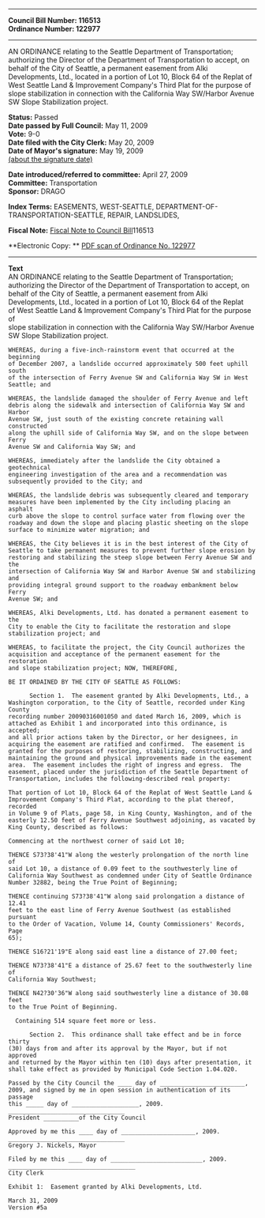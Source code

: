 * * * * *  
  
**Council Bill Number: [](#h0)[](#h2)116513**   
**Ordinance Number: 122977**  
  
* * * * *  
  
AN ORDINANCE relating to the Seattle Department of Transportation; authorizing the Director of the Department of Transportation to accept, on behalf of the City of Seattle, a permanent easement from Alki Developments, Ltd., located in a portion of Lot 10, Block 64 of the Replat of West Seattle Land & Improvement Company's Third Plat for the purpose of slope stabilization in connection with the California Way SW/Harbor Avenue SW Slope Stabilization project.  
  
**Status:** Passed   
**Date passed by Full Council:** May 11, 2009   
**Vote:** 9-0   
**Date filed with the City Clerk:** May 20, 2009   
**Date of Mayor's signature:** May 19, 2009   
[(about the signature date)](/~public/approvaldate.htm)   
  
  
**Date introduced/referred to committee:** April 27, 2009   
**Committee:** Transportation   
**Sponsor:** DRAGO   
  
**Index Terms:** EASEMENTS, WEST-SEATTLE, DEPARTMENT-OF-TRANSPORTATION-SEATTLE, REPAIR, LANDSLIDES,  
  
**Fiscal Note:** [Fiscal Note to Council Bill](http://clerk.seattle.gov/~public/fnote/116513.htm)[](#h1)[](#h3)116513  
  
**Electronic Copy: ** [PDF scan of Ordinance No. 122977](/~archives/Ordinances/Ord_122977.pdf)  
  
* * * * *  
  
**Text**  
    AN ORDINANCE relating to the Seattle Department of Transportation;  
    authorizing the Director of the Department of Transportation to accept, on  
    behalf of the City of Seattle, a permanent easement from Alki  
    Developments, Ltd., located in a portion of Lot 10, Block 64 of the Replat  
    of West Seattle Land & Improvement Company's Third Plat for the purpose of  
    slope stabilization in connection with the California Way SW/Harbor Avenue  
    SW Slope Stabilization project.  
  
    WHEREAS, during a five-inch-rainstorm event that occurred at the beginning  
    of December 2007, a landslide occurred approximately 500 feet uphill south  
    of the intersection of Ferry Avenue SW and California Way SW in West  
    Seattle; and  
  
    WHEREAS, the landslide damaged the shoulder of Ferry Avenue and left  
    debris along the sidewalk and intersection of California Way SW and Harbor  
    Avenue SW, just south of the existing concrete retaining wall constructed  
    along the uphill side of California Way SW, and on the slope between Ferry  
    Avenue SW and California Way SW; and  
  
    WHEREAS, immediately after the landslide the City obtained a geotechnical  
    engineering investigation of the area and a recommendation was  
    subsequently provided to the City; and  
  
    WHEREAS, the landslide debris was subsequently cleared and temporary  
    measures have been implemented by the City including placing an asphalt  
    curb above the slope to control surface water from flowing over the  
    roadway and down the slope and placing plastic sheeting on the slope  
    surface to minimize water migration; and  
  
    WHEREAS, the City believes it is in the best interest of the City of  
    Seattle to take permanent measures to prevent further slope erosion by  
    restoring and stabilizing the steep slope between Ferry Avenue SW and the  
    intersection of California Way SW and Harbor Avenue SW and stabilizing and  
    providing integral ground support to the roadway embankment below Ferry  
    Avenue SW; and  
  
    WHEREAS, Alki Developments, Ltd. has donated a permanent easement to the  
    City to enable the City to facilitate the restoration and slope  
    stabilization project; and  
  
    WHEREAS, to facilitate the project, the City Council authorizes the  
    acquisition and acceptance of the permanent easement for the restoration  
    and slope stabilization project; NOW, THEREFORE,  
  
    BE IT ORDAINED BY THE CITY OF SEATTLE AS FOLLOWS:  
  
          Section 1.  The easement granted by Alki Developments, Ltd., a  
    Washington corporation, to the City of Seattle, recorded under King County  
    recording number 20090316001050 and dated March 16, 2009, which is  
    attached as Exhibit 1 and incorporated into this ordinance, is accepted;  
    and all prior actions taken by the Director, or her designees, in  
    acquiring the easement are ratified and confirmed.  The easement is  
    granted for the purposes of restoring, stabilizing, constructing, and  
    maintaining the ground and physical improvements made in the easement  
    area.  The easement includes the right of ingress and egress.  The  
    easement, placed under the jurisdiction of the Seattle Department of  
    Transportation, includes the following-described real property:  
  
    That portion of Lot 10, Block 64 of the Replat of West Seattle Land &  
    Improvement Company's Third Plat, according to the plat thereof, recorded  
    in Volume 9 of Plats, page 58, in King County, Washington, and of the  
    easterly 12.50 feet of Ferry Avenue Southwest adjoining, as vacated by  
    King County, described as follows:  
  
    Commencing at the northwest corner of said Lot 10;  
  
    THENCE S73?38'41"W along the westerly prolongation of the north line of  
    said Lot 10, a distance of 0.09 feet to the southwesterly line of  
    California Way Southwest as condemned under City of Seattle Ordinance  
    Number 32882, being the True Point of Beginning;  
  
    THENCE continuing S73?38'41"W along said prolongation a distance of 12.41  
    feet to the east line of Ferry Avenue Southwest (as established pursuant  
    to the Order of Vacation, Volume 14, County Commissioners' Records, Page  
    65);  
  
    THENCE S16?21'19"E along said east line a distance of 27.00 feet;  
  
    THENCE N73?38'41"E a distance of 25.67 feet to the southwesterly line of  
    California Way Southwest;  
  
    THENCE N42?30'36"W along said southwesterly line a distance of 30.08 feet  
    to the True Point of Beginning.  
  
      Containing 514 square feet more or less.  
  
          Section 2.  This ordinance shall take effect and be in force thirty  
    (30) days from and after its approval by the Mayor, but if not approved  
    and returned by the Mayor within ten (10) days after presentation, it  
    shall take effect as provided by Municipal Code Section 1.04.020.  
  
    Passed by the City Council the ____ day of ________________________,  
    2009, and signed by me in open session in authentication of its passage  
    this _____ day of ___________________, 2009.  
    _________________________________  
    President __________of the City Council  
  
    Approved by me this ____ day of _____________________, 2009.  
    _________________________________  
    Gregory J. Nickels, Mayor  
  
    Filed by me this ____ day of __________________________, 2009.  
    ____________________________________  
    City Clerk  
  
    Exhibit 1:  Easement granted by Alki Developments, Ltd.  
  
    March 31, 2009  
    Version #5a  
